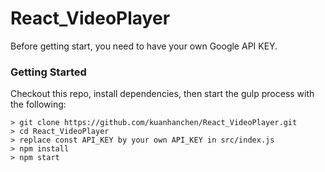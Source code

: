 # React_VideoPlayer

Before getting start, you need to have your own Google API KEY.

### Getting Started

Checkout this repo, install dependencies, then start the gulp process with the following:

```
> git clone https://github.com/kuanhanchen/React_VideoPlayer.git
> cd React_VideoPlayer
> replace const API_KEY by your own API_KEY in src/index.js
> npm install
> npm start
```
